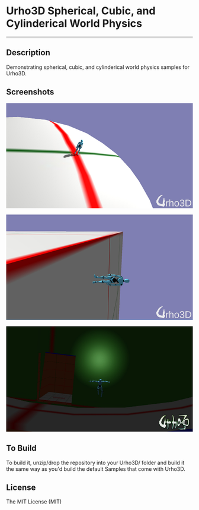 # Urho3D Spherical, Cubic, and Cylinderical World Physics
-----------------------------------------------------------------------------------

Description
-----------------------------------------------------------------------------------
Demonstrating spherical, cubic, and cylinderical world physics samples for Urho3D.


Screenshots
-----------------------------------------------------------------------------------
![alt tag](https://github.com/Lumak/Urho3D-Spherical-World/blob/master/screenshot/sphericalworld.jpg)

![alt tag](https://github.com/Lumak/Urho3D-Spherical-World/blob/master/screenshot/cubicworld.jpg)

![alt tag](https://github.com/Lumak/Urho3D-Spherical-World/blob/master/screenshot/cylinderLevel.jpg)

To Build
-----------------------------------------------------------------------------------
To build it, unzip/drop the repository into your Urho3D/ folder and build it the same way as you'd build the default Samples that come with Urho3D.

License
-----------------------------------------------------------------------------------
The MIT License (MIT)










